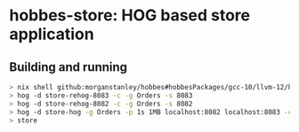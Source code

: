 # hobbes-store: HOG based store application

## Building and running

```sh
> nix shell github:morganstanley/hobbes#hobbesPackages/gcc-10/llvm-12/hobbes github:smunix/hobbes-store
> hog -d store-rehog-8083 -c -g Orders -s 8083
> hog -d store-rehog-8082 -c -g Orders -s 8082
> hog -d store-hog -g Orders -p 1s 1MB localhost:8082 localhost:8083 -c -z
> store
```
